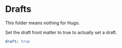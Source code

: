 # Drafts

This folder means nothing for Hugo.

Set the draft front matter to true to actually set a draft.

```yaml
draft: true
```
